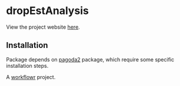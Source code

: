 # dropEstAnalysis

View the project website [here](https://vpetukhov.github.io/dropEstAnalysis/).

## Installation
Package depends on [pagoda2](https://github.com/hms-dbmi/pagoda2) package, which require some specific installation steps.

A [workflowr][] project.

[workflowr]: https://github.com/jdblischak/workflowr
